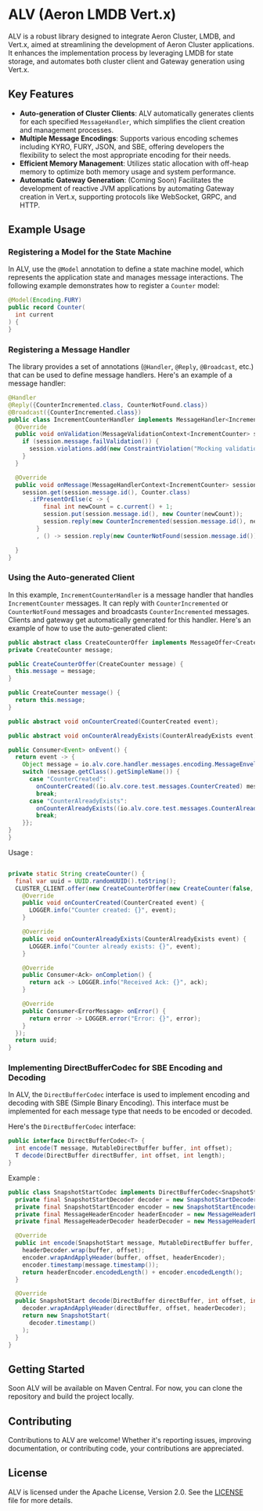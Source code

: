 # ALV (Aeron LMDB Vert.x)

ALV is a robust library designed to integrate Aeron Cluster, LMDB, and Vert.x, aimed at streamlining the development of Aeron Cluster applications. It enhances the implementation process by leveraging LMDB for state storage, and automates both cluster client and Gateway generation using Vert.x.

## Key Features

- **Auto-generation of Cluster Clients**: ALV automatically generates clients for each specified `MessageHandler`, which simplifies the client creation and management processes.
- **Multiple Message Encodings**: Supports various encoding schemes including KYRO, FURY, JSON, and SBE, offering developers the flexibility to select the most appropriate encoding for their needs.
- **Efficient Memory Management**: Utilizes static allocation with off-heap memory to optimize both memory usage and system performance.
- **Automatic Gateway Generation**: (Coming Soon) Facilitates the development of reactive JVM applications by automating Gateway creation in Vert.x, supporting protocols like WebSocket, GRPC, and HTTP.

## Example Usage

### Registering a Model for the State Machine

In ALV, use the `@Model` annotation to define a state machine model, which represents the application state and manages message interactions. The following example demonstrates how to register a `Counter` model:

```java
@Model(Encoding.FURY)
public record Counter(
  int current
) {
}
```

### Registering a Message Handler
The library provides a set of annotations (`@Handler`, `@Reply`, `@Broadcast`, etc.) that can be used to define message handlers. Here's an example of a message handler:

```java
@Handler
@Reply({CounterIncremented.class, CounterNotFound.class})
@Broadcast({CounterIncremented.class})
public class IncrementCounterHandler implements MessageHandler<IncrementCounter> {
  @Override
  public void onValidation(MessageValidationContext<IncrementCounter> session) {
    if (session.message.failValidation()) {
      session.violations.add(new ConstraintViolation("Mocking validation failure", 1000));
    }
  }

  @Override
  public void onMessage(MessageHandlerContext<IncrementCounter> session) {
    session.get(session.message.id(), Counter.class)
      .ifPresentOrElse(c -> {
          final int newCount = c.current() + 1;
          session.put(session.message.id(), new Counter(newCount));
          session.reply(new CounterIncremented(session.message.id(), newCount));
        }
        , () -> session.reply(new CounterNotFound(session.message.id())));

  }
}
```
### Using the Auto-generated Client

In this example, `IncrementCounterHandler` is a message handler that handles `IncrementCounter` messages. It can reply with `CounterIncremented` or `CounterNotFound` messages and broadcasts `CounterIncremented` messages.
Clients and gateway get automatically generated for this handler. Here's an example of how to use the auto-generated client:

  ```java
public abstract class CreateCounterOffer implements MessageOffer<CreateCounter> {
  private CreateCounter message;

  public CreateCounterOffer(CreateCounter message) {
    this.message = message;
  }

  public CreateCounter message() {
    return this.message;
  }

  public abstract void onCounterCreated(CounterCreated event);

  public abstract void onCounterAlreadyExists(CounterAlreadyExists event);

  public Consumer<Event> onEvent() {
    return event -> {
      Object message = io.alv.core.handler.messages.encoding.MessageEnvelopeCodec.deserialize(event.payload());
      switch (message.getClass().getSimpleName()) {
        case "CounterCreated":
          onCounterCreated((io.alv.core.test.messages.CounterCreated) message);
          break;
        case "CounterAlreadyExists":
          onCounterAlreadyExists((io.alv.core.test.messages.CounterAlreadyExists) message);
          break;
      }};
  }
}
```
Usage :
```java

private static String createCounter() {
  final var uuid = UUID.randomUUID().toString();
  CLUSTER_CLIENT.offer(new CreateCounterOffer(new CreateCounter(false, uuid)) {
    @Override
    public void onCounterCreated(CounterCreated event) {
      LOGGER.info("Counter created: {}", event);
    }

    @Override
    public void onCounterAlreadyExists(CounterAlreadyExists event) {
      LOGGER.info("Counter already exists: {}", event);
    }

    @Override
    public Consumer<Ack> onCompletion() {
      return ack -> LOGGER.info("Received Ack: {}", ack);
    }

    @Override
    public Consumer<ErrorMessage> onError() {
      return error -> LOGGER.error("Error: {}", error);
    }
  });
  return uuid;
}
```

### Implementing DirectBufferCodec for SBE Encoding and Decoding

In ALV, the `DirectBufferCodec` interface is used to implement encoding and decoding with SBE (Simple Binary Encoding).
This interface must be implemented for each message type that needs to be encoded or decoded.

Here's the `DirectBufferCodec` interface:

```java
public interface DirectBufferCodec<T> {
  int encode(T message, MutableDirectBuffer buffer, int offset);
  T decode(DirectBuffer directBuffer, int offset, int length);
}
```
Example :

```java
public class SnapshotStartCodec implements DirectBufferCodec<SnapshotStart> {
  private final SnapshotStartDecoder decoder = new SnapshotStartDecoder();
  private final SnapshotStartEncoder encoder = new SnapshotStartEncoder();
  private final MessageHeaderEncoder headerEncoder = new MessageHeaderEncoder();
  private final MessageHeaderDecoder headerDecoder = new MessageHeaderDecoder();

  @Override
  public int encode(SnapshotStart message, MutableDirectBuffer buffer, int offset) {
    headerDecoder.wrap(buffer, offset);
    encoder.wrapAndApplyHeader(buffer, offset, headerEncoder);
    encoder.timestamp(message.timestamp());
    return headerEncoder.encodedLength() + encoder.encodedLength();
  }

  @Override
  public SnapshotStart decode(DirectBuffer directBuffer, int offset, int length) {
    decoder.wrapAndApplyHeader(directBuffer, offset, headerDecoder);
    return new SnapshotStart(
      decoder.timestamp()
    );
  }
}
```
## Getting Started
Soon ALV will be available on Maven Central. For now, you can clone the repository and build the project locally.


## Contributing

Contributions to ALV are welcome! Whether it's reporting issues, improving documentation, or contributing code, your contributions are appreciated.

## License

ALV is licensed under the Apache License, Version 2.0. See the [LICENSE](LICENSE) file for more details.
```

